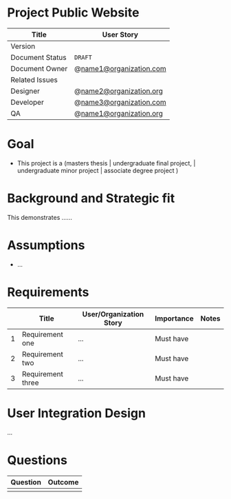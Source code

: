 # Project Public Website

|      Title        |   User Story                  |
| ------------------| ----------------------------- |
| Version           |                               |
| Document Status   |     `DRAFT`                   |
| Document Owner    |     @name1@organization.com    |
| Related Issues    |                               |
| Designer          |     @name2@organization.org    |
| Developer         |     @name3@organization.com    |
| QA                |     @name1@organization.org    |

# Goal

* This project is a (masters thesis | undergraduate final project, | undergraduate minor project | associate degree project )

# Background and Strategic fit

This demonstrates ......

# Assumptions

* ...

# Requirements

|   |     Title               |   User/Organization Story     |   Importance           |      Notes               |
| - | ----------------------- | ----------------------------- | ---------------------- | ------------------------ |
| 1 | Requirement one | ... | Must have           |            |
| 2 | Requirement two            | ...                  | Must have           |              |
| 3 | Requirement three            | ...                  | Must have           |              |

# User Integration Design

...

# Questions

|      Question                           |   Outcome                                 |
| ----------------------------------------| ------------------------------------------|
|                                         |                                           |

